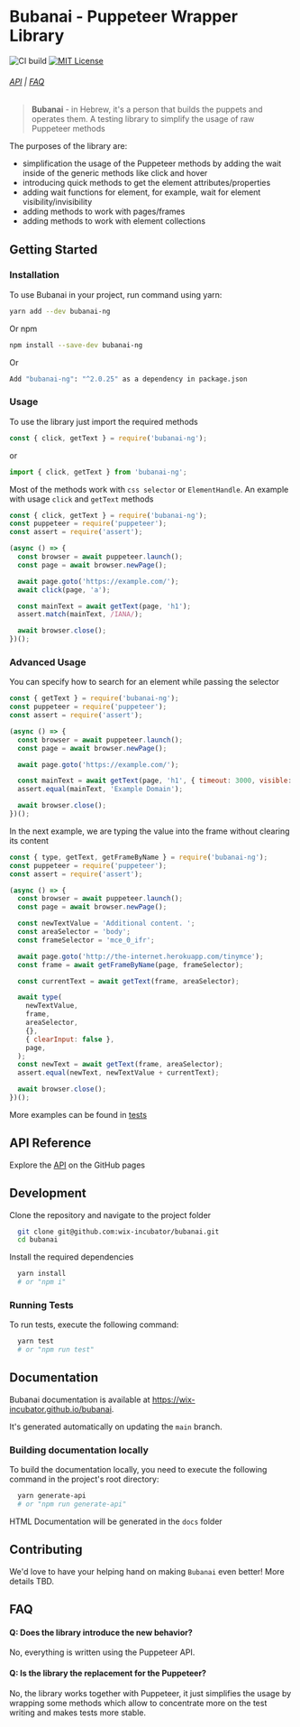 # Bubanai - Puppeteer Wrapper Library

![CI build](https://github.com/wix-incubator/bubanai/actions/workflows/main.yml/badge.svg)
[![MIT License](https://img.shields.io/npm/l/bubanai)](https://github.com/wix-incubator/bubanai/blob/main/LICENSE)

###### [API](https://wix-incubator.github.io/bubanai/modules/src.html) | [FAQ](#faq)

> **Bubanai** - in Hebrew, it's a person that builds the puppets and operates them. A testing library to simplify the usage of raw Puppeteer methods

The purposes of the library are:

- simplification the usage of the Puppeteer methods by adding the wait inside of the generic methods like click and hover
- introducing quick methods to get the element attributes/properties
- adding wait functions for element, for example, wait for element visibility/invisibility
- adding methods to work with pages/frames
- adding methods to work with element collections

## Getting Started

### Installation

To use Bubanai in your project, run command using yarn:

```bash
yarn add --dev bubanai-ng
```

Or npm

```bash
npm install --save-dev bubanai-ng
```

Or
```bash
Add "bubanai-ng": "^2.0.25" as a dependency in package.json
```

### Usage

To use the library just import the required methods

```js
const { click, getText } = require('bubanai-ng');
```

or

```typescript
import { click, getText } from 'bubanai-ng';
```

Most of the methods work with `css selector` or `ElementHandle`. An example with usage `click` and `getText` methods

```js
const { click, getText } = require('bubanai-ng');
const puppeteer = require('puppeteer');
const assert = require('assert');

(async () => {
  const browser = await puppeteer.launch();
  const page = await browser.newPage();

  await page.goto('https://example.com/');
  await click(page, 'a');

  const mainText = await getText(page, 'h1');
  assert.match(mainText, /IANA/);

  await browser.close();
})();
```

### Advanced Usage

You can specify how to search for an element while passing the selector

```js
const { getText } = require('bubanai-ng');
const puppeteer = require('puppeteer');
const assert = require('assert');

(async () => {
  const browser = await puppeteer.launch();
  const page = await browser.newPage();

  await page.goto('https://example.com/');

  const mainText = await getText(page, 'h1', { timeout: 3000, visible: true });
  assert.equal(mainText, 'Example Domain');

  await browser.close();
})();
```

In the next example, we are typing the value into the frame without clearing its content

```js
const { type, getText, getFrameByName } = require('bubanai-ng');
const puppeteer = require('puppeteer');
const assert = require('assert');

(async () => {
  const browser = await puppeteer.launch();
  const page = await browser.newPage();

  const newTextValue = 'Additional content. ';
  const areaSelector = 'body';
  const frameSelector = 'mce_0_ifr';

  await page.goto('http://the-internet.herokuapp.com/tinymce');
  const frame = await getFrameByName(page, frameSelector);

  const currentText = await getText(frame, areaSelector);

  await type(
    newTextValue,
    frame,
    areaSelector,
    {},
    { clearInput: false },
    page,
  );
  const newText = await getText(frame, areaSelector);
  assert.equal(newText, newTextValue + currentText);

  await browser.close();
})();

```

More examples can be found in [tests](https://github.com/wix-incubator/bubanai/tree/main/tests)

## API Reference

Explore the [API](https://wix-incubator.github.io/bubanai/modules/src.html) on the GitHub pages

## Development

Clone the repository and navigate to the project folder

```bash
  git clone git@github.com:wix-incubator/bubanai.git
  cd bubanai
```

Install the required dependencies

```bash
  yarn install
  # or "npm i"
```

### Running Tests

To run tests, execute the following command:

```bash
  yarn test
  # or "npm run test"
```

## Documentation

Bubanai documentation is available at https://wix-incubator.github.io/bubanai.

It's generated automatically on updating the `main` branch.

### Building documentation locally

To build the documentation locally, you need to execute the following command in the project's root directory:

```bash
  yarn generate-api
  # or "npm run generate-api"
```

HTML Documentation will be generated in the `docs` folder

## Contributing

We'd love to have your helping hand on making `Bubanai` even better!
More details TBD.

## FAQ

#### Q: Does the library introduce the new behavior?

No, everything is written using the Puppeteer API.

#### Q: Is the library the replacement for the Puppeteer?

No, the library works together with Puppeteer, it just simplifies the usage by wrapping some methods which allow to concentrate more on the test writing and makes tests more stable.
